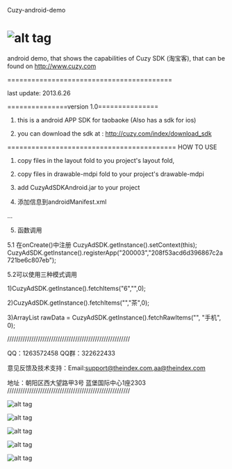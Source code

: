 Cuzy-android-demo

![alt tag](https://raw.github.com/TheIndex/Cuzy-iOS-demo/master/pic/0.png)
=============

android demo, that shows the capabilities of Cuzy SDK (淘宝客), that can be found on http://www.cuzy.com

=========================================

last update: 2013.6.26

===============version 1.0===============

1.  this is a android APP SDK for taobaoke (Also has a sdk for ios)

2.  you can download the sdk at : http://cuzy.com/index/download_sdk


==========================================
HOW TO USE
1. copy files in the layout fold to you project's layout fold,

2. copy files in drawable-mdpi fold to your project's drawable-mdpi

3. add CuzyAdSDKAndroid.jar to your project


4. 添加信息到androidManifest.xml 

…
        <activity android:name="com.theindex.CuzyAdSDK.CuzyTBKPresentationActivity"   />
        <activity android:name="com.theindex.CuzyAdSDK.CuzyTBKWebviewActivity"    />
 </application>


5. 函数调用

5.1 
在onCreate()中注册
CuzyAdSDK.getInstance().setContext(this);
     CuzyAdSDK.getInstance().registerApp("200003","208f53acd6d396867c2a721be6c807eb");

5.2可以使用三种模式调用

1)CuzyAdSDK.getInstance().fetchItems("6","",0);

2)CuzyAdSDK.getInstance().fetchItems("","茶",0);

3)ArrayList<CuzyTBKItem> rawData = CuzyAdSDK.getInstance().fetchRawItems("", "手机", 0);





////////////////////////////////////////////////////////

QQ：1263572458 QQ群：322622433

意见反馈及技术支持：Email:support@theindex.com,aa@theindex.com

地址：朝阳区西大望路甲3号 蓝堡国际中心1座2303
////////////////////////////////////////////////////////

![alt tag](https://raw.github.com/TheIndex/Cuzy-Android-demo/master/pic/1.png) 

![alt tag](https://raw.github.com/TheIndex/Cuzy-Android-demo/master/pic/2.png)

![alt tag](https://raw.github.com/TheIndex/Cuzy-Android-demo/master/pic/3.png)

![alt tag](https://raw.github.com/TheIndex/Cuzy-Android-demo/master/pic/4.png)

![alt tag](https://raw.github.com/TheIndex/Cuzy-Android-demo/master/pic/5.png)
